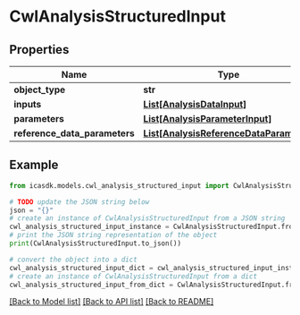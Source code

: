 # CwlAnalysisStructuredInput


## Properties

Name | Type | Description | Notes
------------ | ------------- | ------------- | -------------
**object_type** | **str** |  | 
**inputs** | [**List[AnalysisDataInput]**](AnalysisDataInput.md) |  | 
**parameters** | [**List[AnalysisParameterInput]**](AnalysisParameterInput.md) |  | [optional] 
**reference_data_parameters** | [**List[AnalysisReferenceDataParameter]**](AnalysisReferenceDataParameter.md) |  | [optional] 

## Example

```python
from icasdk.models.cwl_analysis_structured_input import CwlAnalysisStructuredInput

# TODO update the JSON string below
json = "{}"
# create an instance of CwlAnalysisStructuredInput from a JSON string
cwl_analysis_structured_input_instance = CwlAnalysisStructuredInput.from_json(json)
# print the JSON string representation of the object
print(CwlAnalysisStructuredInput.to_json())

# convert the object into a dict
cwl_analysis_structured_input_dict = cwl_analysis_structured_input_instance.to_dict()
# create an instance of CwlAnalysisStructuredInput from a dict
cwl_analysis_structured_input_from_dict = CwlAnalysisStructuredInput.from_dict(cwl_analysis_structured_input_dict)
```
[[Back to Model list]](../README.md#documentation-for-models) [[Back to API list]](../README.md#documentation-for-api-endpoints) [[Back to README]](../README.md)


